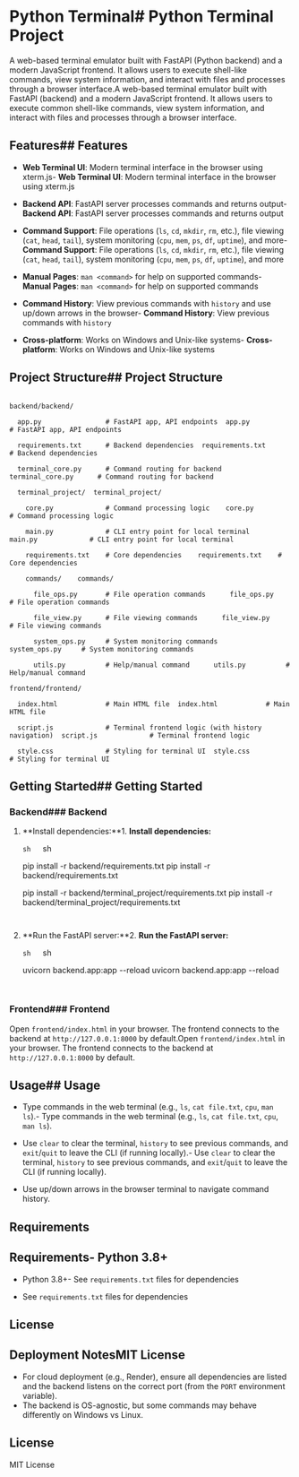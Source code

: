 # Python Terminal# Python Terminal Project



A web-based terminal emulator built with FastAPI (Python backend) and a modern JavaScript frontend. It allows users to execute shell-like commands, view system information, and interact with files and processes through a browser interface.A web-based terminal emulator built with FastAPI (backend) and a modern JavaScript frontend. It allows users to execute common shell-like commands, view system information, and interact with files and processes through a browser interface.



## Features## Features



- **Web Terminal UI**: Modern terminal interface in the browser using xterm.js- **Web Terminal UI**: Modern terminal interface in the browser using xterm.js

- **Backend API**: FastAPI server processes commands and returns output- **Backend API**: FastAPI server processes commands and returns output

- **Command Support**: File operations (`ls`, `cd`, `mkdir`, `rm`, etc.), file viewing (`cat`, `head`, `tail`), system monitoring (`cpu`, `mem`, `ps`, `df`, `uptime`), and more- **Command Support**: File operations (`ls`, `cd`, `mkdir`, `rm`, etc.), file viewing (`cat`, `head`, `tail`), system monitoring (`cpu`, `mem`, `ps`, `df`, `uptime`), and more

- **Manual Pages**: `man <command>` for help on supported commands- **Manual Pages**: `man <command>` for help on supported commands

- **Command History**: View previous commands with `history` and use up/down arrows in the browser- **Command History**: View previous commands with `history`

- **Cross-platform**: Works on Windows and Unix-like systems- **Cross-platform**: Works on Windows and Unix-like systems



## Project Structure## Project Structure



``````

backend/backend/

  app.py                # FastAPI app, API endpoints  app.py                # FastAPI app, API endpoints

  requirements.txt      # Backend dependencies  requirements.txt      # Backend dependencies

  terminal_core.py      # Command routing for backend  terminal_core.py      # Command routing for backend

  terminal_project/  terminal_project/

    core.py             # Command processing logic    core.py             # Command processing logic

    main.py             # CLI entry point for local terminal    main.py             # CLI entry point for local terminal

    requirements.txt    # Core dependencies    requirements.txt    # Core dependencies

    commands/    commands/

      file_ops.py       # File operation commands      file_ops.py       # File operation commands

      file_view.py      # File viewing commands      file_view.py      # File viewing commands

      system_ops.py     # System monitoring commands      system_ops.py     # System monitoring commands

      utils.py          # Help/manual command      utils.py          # Help/manual command

frontend/frontend/

  index.html            # Main HTML file  index.html            # Main HTML file

  script.js             # Terminal frontend logic (with history navigation)  script.js             # Terminal frontend logic

  style.css             # Styling for terminal UI  style.css             # Styling for terminal UI

``````



## Getting Started## Getting Started



### Backend### Backend



1. **Install dependencies:**1. **Install dependencies:**

   ```sh   ```sh

   pip install -r backend/requirements.txt   pip install -r backend/requirements.txt

   pip install -r backend/terminal_project/requirements.txt   pip install -r backend/terminal_project/requirements.txt

   ```   ```

2. **Run the FastAPI server:**2. **Run the FastAPI server:**

   ```sh   ```sh

   uvicorn backend.app:app --reload   uvicorn backend.app:app --reload

   ```   ```



### Frontend### Frontend



Open `frontend/index.html` in your browser. The frontend connects to the backend at `http://127.0.0.1:8000` by default.Open `frontend/index.html` in your browser. The frontend connects to the backend at `http://127.0.0.1:8000` by default.



## Usage## Usage



- Type commands in the web terminal (e.g., `ls`, `cat file.txt`, `cpu`, `man ls`).- Type commands in the web terminal (e.g., `ls`, `cat file.txt`, `cpu`, `man ls`).

- Use `clear` to clear the terminal, `history` to see previous commands, and `exit`/`quit` to leave the CLI (if running locally).- Use `clear` to clear the terminal, `history` to see previous commands, and `exit`/`quit` to leave the CLI (if running locally).

- Use up/down arrows in the browser terminal to navigate command history.

## Requirements

## Requirements- Python 3.8+

- Python 3.8+- See `requirements.txt` files for dependencies

- See `requirements.txt` files for dependencies

## License

## Deployment NotesMIT License

- For cloud deployment (e.g., Render), ensure all dependencies are listed and the backend listens on the correct port (from the `PORT` environment variable).
- The backend is OS-agnostic, but some commands may behave differently on Windows vs Linux.

## License
MIT License
